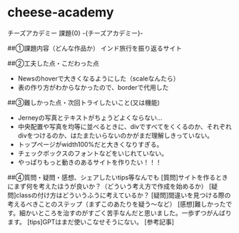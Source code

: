 # cheese-academy
チーズアカデミー
課題{0} -{チーズアカデミー}-

##①課題内容（どんな作品か）
インド旅行を振り返るサイト

##②工夫した点・こだわった点
- Newsのhoverで大きくなるようにした（scaleなんたら）
- 表の作り方がわからなかったので、borderで代用した

##③難しかった点・次回トライしたいこと(又は機能)
- Jerneyの写真とテキストがちょうどよくならない…
- 中央配置や写真を均等に並べるときに、divですべてをくくるのか、それぞれdivをつけるのか、はたまたいらないのかがまだ理解しきっていない。
- トップページがwidth100%だと大きくなりすぎる。
- チェックボックスのフォントなどをいじれていない。
- やっぱりもっと動きのあるサイトを作りたい！！！

##④質問・疑問・感想、シェアしたいtips等なんでも
[質問]サイトを作るときにまず何を考えたほうが良いか？（どういう考え方で作成を始めるか）
[疑問]classの付け方はどういうふうに考えているか？
[疑問]間違いを見つける際の考えるべきことのステップ（まずこのあたりを疑う〜など）
[感想]難しかったです。細かいところを治すのがすごく苦手なんだと思いました。一歩ずつがんばります。
[tips]GPTはまだ使いこなせそうにない。
[参考記事]

